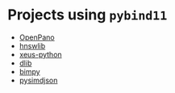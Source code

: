 Projects using `pybind11`
====
* [OpenPano](https://github.com/ppwwyyxx/OpenPano/blob/master/src/python/pybind.cc)
* [hnswlib](https://github.com/nmslib/hnswlib)
* [xeus-python](https://github.com/QuantStack/xeus-python)
* [dlib](https://github.com/davisking/dlib/blob/master/setup.py)
* [bimpy](https://github.com/podgorskiy/bimpy)
* [pysimdjson](https://github.com/TkTech/pysimdjson)
